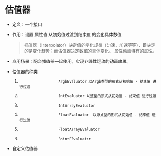 #				估值器

- 定义：一个接口

- 作用：设置 属性值 从初始值过渡到结束值 的变化具体数值

   > 插值器（Interpolator）决定值的变化规律（匀速、加速等等），即决定的是变化趋势；而估值器决定数值的具体变化。
   > 属性动画特有的属性。

- 应用场景：配合插值器一起使用，实现非线性运动的动画效果。

- 估值器的种类

   1. 						ArgbEvaluator 以Argb类型的形式从初始值 - 结束值 进行过渡
   1. 						IntEvaluator 以整型的形式从初始值 - 结束值 进行过渡
   1. 						IntArrayEvaluator
   1. 						FloatEvaluator  以浮点型的形式从初始值 - 结束值 进行过渡
   1. 						FloatArrayEvaluator
   1. 						PointFEvaluator

- 自定义估值器

